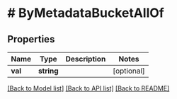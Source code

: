 # # ByMetadataBucketAllOf

## Properties

Name | Type | Description | Notes
------------ | ------------- | ------------- | -------------
**val** | **string** |  | [optional] 

[[Back to Model list]](../../README.md#documentation-for-models) [[Back to API list]](../../README.md#documentation-for-api-endpoints) [[Back to README]](../../README.md)


